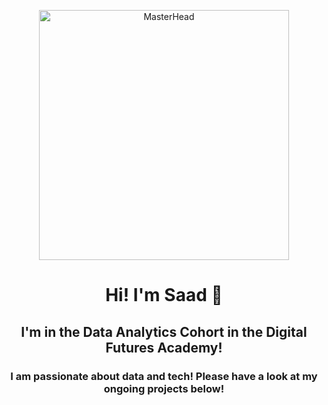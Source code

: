 <p align="center"><img src="https://media.tenor.com/2uyENRmiUt0AAAAC/coding.gif" alt="MasterHead" width="400"></p>
<h1 align="center">Hi! I'm Saad  👋 </h1>
<h2 align="center">I'm in the Data Analytics Cohort in the Digital Futures Academy!</h2>
<h3 align="center">I am passionate about data and tech! Please have a look at my ongoing projects below!</h3>
